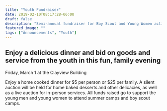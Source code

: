 ```yaml
---
title: "Youth Fundraiser"
date: 2019-02-10T08:17:28-06:00
draft: false
description: "Semi-annual fundraiser for Boy Scout and Young Women activities"
featured_image: ""
tags: ["Announcements", "Youth"]
---
```


## Enjoy a delicious dinner and bid on goods and service from the youth in this fun, family evening

Friday, March 1 at the Clayview Building

Enjoy a home cooked dinner for $5 per person or $25 per family. A silent auction will be held for home baked desserts and other delicacies, as well as a live auction for in-person services. All funds raised go to support the young men and young women to attend summer camps and boy scout camps.